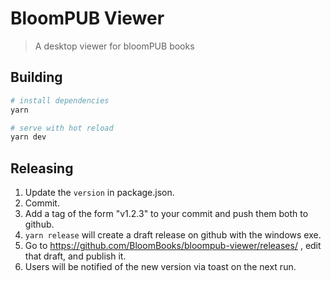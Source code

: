 # BloomPUB Viewer

> A desktop viewer for bloomPUB books

## Building

```bash
# install dependencies
yarn

# serve with hot reload
yarn dev
```

## Releasing

1. Update the `version` in package.json.
1. Commit.
1. Add a tag of the form "v1.2.3" to your commit and push them both to github.
1. `yarn release` will create a draft release on github with the windows exe.
1. Go to https://github.com/BloomBooks/bloompub-viewer/releases/ , edit that draft, and publish it.
1. Users will be notified of the new version via toast on the next run.

